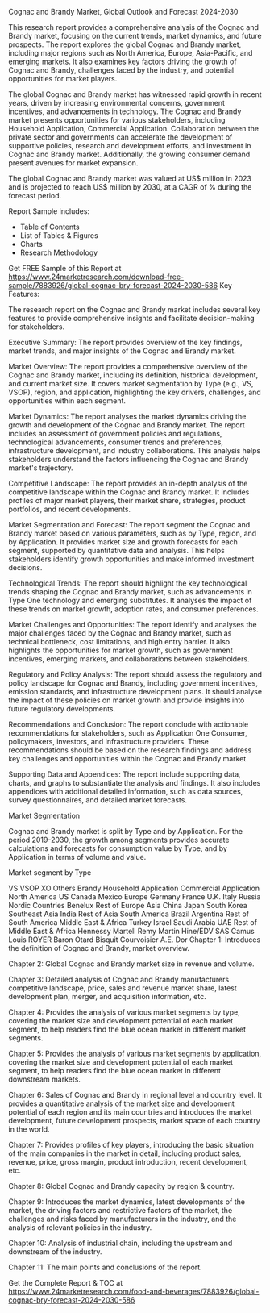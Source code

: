Cognac and Brandy Market, Global Outlook and Forecast 2024-2030

This research report provides a comprehensive analysis of the Cognac and Brandy market, focusing on the current trends, market dynamics, and future prospects. The report explores the global Cognac and Brandy market, including major regions such as North America, Europe, Asia-Pacific, and emerging markets. It also examines key factors driving the growth of Cognac and Brandy, challenges faced by the industry, and potential opportunities for market players.

The global Cognac and Brandy market has witnessed rapid growth in recent years, driven by increasing environmental concerns, government incentives, and advancements in technology. The Cognac and Brandy market presents opportunities for various stakeholders, including Household Application, Commercial Application. Collaboration between the private sector and governments can accelerate the development of supportive policies, research and development efforts, and investment in Cognac and Brandy market. Additionally, the growing consumer demand present avenues for market expansion.

The global Cognac and Brandy market was valued at US$ million in 2023 and is projected to reach US$ million by 2030, at a CAGR of % during the forecast period.

Report Sample includes:
- Table of Contents
- List of Tables & Figures
- Charts
- Research Methodology

Get FREE Sample of this Report at https://www.24marketresearch.com/download-free-sample/7883926/global-cognac-bry-forecast-2024-2030-586
Key Features:

The research report on the Cognac and Brandy market includes several key features to provide comprehensive insights and facilitate decision-making for stakeholders.

Executive Summary: The report provides overview of the key findings, market trends, and major insights of the Cognac and Brandy market.

Market Overview: The report provides a comprehensive overview of the Cognac and Brandy market, including its definition, historical development, and current market size. It covers market segmentation by Type (e.g., VS, VSOP), region, and application, highlighting the key drivers, challenges, and opportunities within each segment.

Market Dynamics: The report analyses the market dynamics driving the growth and development of the Cognac and Brandy market. The report includes an assessment of government policies and regulations, technological advancements, consumer trends and preferences, infrastructure development, and industry collaborations. This analysis helps stakeholders understand the factors influencing the Cognac and Brandy market's trajectory.

Competitive Landscape: The report provides an in-depth analysis of the competitive landscape within the Cognac and Brandy market. It includes profiles of major market players, their market share, strategies, product portfolios, and recent developments.

Market Segmentation and Forecast: The report segment the Cognac and Brandy market based on various parameters, such as by Type, region, and by Application. It provides market size and growth forecasts for each segment, supported by quantitative data and analysis. This helps stakeholders identify growth opportunities and make informed investment decisions.

Technological Trends: The report should highlight the key technological trends shaping the Cognac and Brandy market, such as advancements in Type One technology and emerging substitutes. It analyses the impact of these trends on market growth, adoption rates, and consumer preferences.

Market Challenges and Opportunities: The report identify and analyses the major challenges faced by the Cognac and Brandy market, such as technical bottleneck, cost limitations, and high entry barrier. It also highlights the opportunities for market growth, such as government incentives, emerging markets, and collaborations between stakeholders.

Regulatory and Policy Analysis: The report should assess the regulatory and policy landscape for Cognac and Brandy, including government incentives, emission standards, and infrastructure development plans. It should analyse the impact of these policies on market growth and provide insights into future regulatory developments.

Recommendations and Conclusion: The report conclude with actionable recommendations for stakeholders, such as Application One Consumer, policymakers, investors, and infrastructure providers. These recommendations should be based on the research findings and address key challenges and opportunities within the Cognac and Brandy market.

Supporting Data and Appendices: The report include supporting data, charts, and graphs to substantiate the analysis and findings. It also includes appendices with additional detailed information, such as data sources, survey questionnaires, and detailed market forecasts.

Market Segmentation

Cognac and Brandy market is split by Type and by Application. For the period 2019-2030, the growth among segments provides accurate calculations and forecasts for consumption value by Type, and by Application in terms of volume and value.

Market segment by Type

VS
VSOP
XO
Others Brandy
Household Application
Commercial Application
North America
US
Canada
Mexico
Europe
Germany
France
U.K.
Italy
Russia
Nordic Countries
Benelux
Rest of Europe
Asia
China
Japan
South Korea
Southeast Asia
India
Rest of Asia
South America
Brazil
Argentina
Rest of South America
Middle East & Africa
Turkey
Israel
Saudi Arabia
UAE
Rest of Middle East & Africa
Hennessy
Martell
Remy Martin
Hine/EDV SAS
Camus
Louis ROYER
Baron Otard
Bisquit
Courvoisier
A.E. Dor
Chapter 1: Introduces the definition of Cognac and Brandy, market overview.

Chapter 2: Global Cognac and Brandy market size in revenue and volume.

Chapter 3: Detailed analysis of Cognac and Brandy manufacturers competitive landscape, price, sales and revenue market share, latest development plan, merger, and acquisition information, etc.

Chapter 4: Provides the analysis of various market segments by type, covering the market size and development potential of each market segment, to help readers find the blue ocean market in different market segments.

Chapter 5: Provides the analysis of various market segments by application, covering the market size and development potential of each market segment, to help readers find the blue ocean market in different downstream markets.

Chapter 6: Sales of Cognac and Brandy in regional level and country level. It provides a quantitative analysis of the market size and development potential of each region and its main countries and introduces the market development, future development prospects, market space of each country in the world.

Chapter 7: Provides profiles of key players, introducing the basic situation of the main companies in the market in detail, including product sales, revenue, price, gross margin, product introduction, recent development, etc.

Chapter 8: Global Cognac and Brandy capacity by region & country.

Chapter 9: Introduces the market dynamics, latest developments of the market, the driving factors and restrictive factors of the market, the challenges and risks faced by manufacturers in the industry, and the analysis of relevant policies in the industry.

Chapter 10: Analysis of industrial chain, including the upstream and downstream of the industry.

Chapter 11: The main points and conclusions of the report.

Get the Complete Report & TOC at https://www.24marketresearch.com/food-and-beverages/7883926/global-cognac-bry-forecast-2024-2030-586
